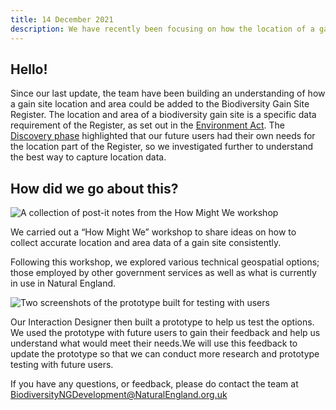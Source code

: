```yaml
---
title: 14 December 2021
description: We have recently been focusing on how the location of a gain site (off-site) might be added to the Biodiversity Gain Site Register.  
---
```


## Hello! 

Since our last update, the team have been building an understanding of how a gain site location and area could be added to the Biodiversity Gain Site Register. The location and area of a biodiversity gain site is a specific data requirement of the Register, as set out in the [Environment Act](https://bills.parliament.uk/bills/2593). The [Discovery phase](https://www.gov.uk/service-manual/agile-delivery/how-the-discovery-phase-works) highlighted that our future users had their own needs for the location part of the Register, so we investigated further to understand the best way to capture location data. 

## How did we go about this? 

![A collection of post-it notes from the How Might We workshop](/2021-12-14-image-1.png)

We carried out a “How Might We” workshop to share ideas on how to collect accurate location and area data of a gain site consistently.    

Following this workshop, we explored various technical geospatial options; those employed by other government services as well as what is currently in use in Natural England.  

![Two screenshots of the prototype built for testing with users](/2021-12-14-image-2.png)  

Our Interaction Designer then built a prototype to help us test the options. We used the prototype with future users to gain their feedback and help us understand what would meet their needs.We will use this feedback to update the prototype so that we can conduct more research and prototype testing with future users.

If you have any questions, or feedback, please do contact the team at <BiodiversityNGDevelopment@NaturalEngland.org.uk>